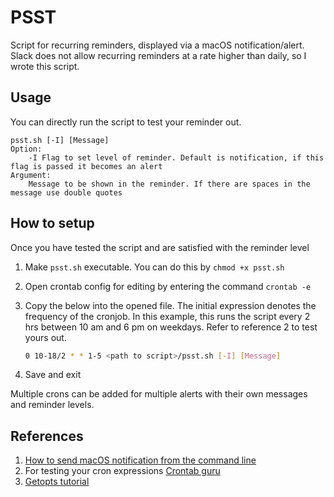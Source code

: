 # PSST

Script for recurring reminders, displayed via a macOS notification/alert. Slack does not allow recurring reminders at a rate higher than daily, so I wrote this script.

## Usage

You can directly run the script to test your reminder out.

```man
psst.sh [-I] [Message]
Option:
    -I Flag to set level of reminder. Default is notification, if this flag is passed it becomes an alert
Argument:
    Message to be shown in the reminder. If there are spaces in the message use double quotes
```

## How to setup

Once you have tested the script and are satisfied with the reminder level

1. Make `psst.sh` executable. You can do this by `chmod +x psst.sh`
2. Open crontab config for editing by entering the command `crontab -e`
3. Copy the below into the opened file. The initial expression denotes the frequency of the cronjob. In this example, this runs the script every 2 hrs between 10 am and 6 pm on weekdays. Refer to reference 2 to test yours out.

    ```bash
    0 10-18/2 * * 1-5 <path to script>/psst.sh [-I] [Message]
    ```

4. Save and exit

Multiple crons can be added for multiple alerts with their own messages and reminder levels.

## References

1. [How to send macOS notification from the command line](https://code-maven.com/display-notification-from-the-mac-command-line)
2. For testing your cron expressions [Crontab guru](https://crontab.guru/)
3. [Getopts tutorial](https://wiki.bash-hackers.org/howto/getopts_tutorial)
